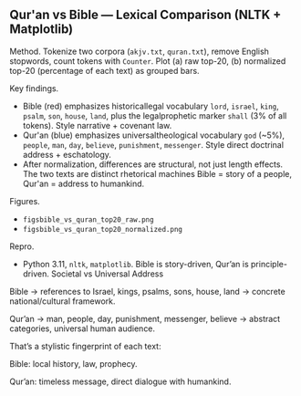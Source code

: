 ## Qur'an vs Bible — Lexical Comparison (NLTK + Matplotlib)

Method. Tokenize two corpora (`akjv.txt`, `quran.txt`), remove English stopwords, count tokens with `Counter`. Plot (a) raw top-20, (b) normalized top-20 (percentage of each text) as grouped bars.

Key findings.
- Bible (red) emphasizes historicallegal vocabulary `lord`, `israel`, `king`, `psalm`, `son`, `house`, `land`, plus the legalprophetic marker `shall` (3% of all tokens). Style narrative + covenant law.
- Qur'an (blue) emphasizes universaltheological vocabulary `god` (~5%), `people`, `man`, `day`, `believe`, `punishment`, `messenger`. Style direct doctrinal address + eschatology.
- After normalization, differences are structural, not just length effects. The two texts are distinct rhetorical machines Bible = story of a people, Qur'an = address to humankind.

Figures.
- `figsbible_vs_quran_top20_raw.png`
- `figsbible_vs_quran_top20_normalized.png`

Repro.
- Python 3.11, `nltk`, `matplotlib`.
Bible is story-driven, Qur’an is principle-driven.
Societal vs Universal Address

Bible → references to Israel, kings, psalms, sons, house, land → concrete national/cultural framework.

Qur’an → man, people, day, punishment, messenger, believe → abstract categories, universal human audience.

That’s a stylistic fingerprint of each text:

Bible: local history, law, prophecy.

Qur’an: timeless message, direct dialogue with humankind.
